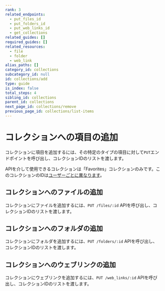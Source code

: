 ```yaml
---
rank: 3
related_endpoints:
  - put_files_id
  - put_folders_id
  - put_web_links_id
  - get_collections
related_guides: []
required_guides: []
related_resources:
  - file
  - folder
  - web_link
alias_paths: []
category_id: collections
subcategory_id: null
id: collections/add
type: guide
is_index: false
total_steps: 4
sibling_id: collections
parent_id: collections
next_page_id: collections/remove
previous_page_id: collections/list-items
---
```

# コレクションへの項目の追加

コレクションに項目を追加するには、その特定のタイプの項目に対して`PUT`エンドポイントを呼び出し、コレクションIDのリストを渡します。

<Message warning>

APIを介して使用できるコレクションは「Favorites」コレクションのみです。このコレクションのIDは[ユーザーごとに異なります](g://collections/list)。

</Message>

## コレクションへのファイルの追加

コレクションにファイルを追加するには、`PUT /files/:id` APIを呼び出し、コレクションIDのリストを渡します。

<Samples id="put_files_id" variant="add_to_collection">

</Samples>

## コレクションへのフォルダの追加

コレクションにフォルダを追加するには、`PUT /folders/:id` APIを呼び出し、コレクションIDのリストを渡します。

<Samples id="put_folders_id" variant="add_to_collection">

</Samples>

## コレクションへのウェブリンクの追加

コレクションにウェブリンクを追加するには、`PUT /web_links/:id` APIを呼び出し、コレクションIDのリストを渡します。

<Samples id="put_web_links_id" variant="add_to_collection">

</Samples>
